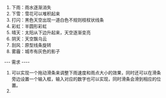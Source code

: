1. 下雨：雨水逐渐消失
2. 下雪：雪花可以堆积起来
3. 打闪：黑色天空出现一道白色不规则枝杈状线条
4. 彩虹：半圆形彩虹
5. 晴天：太阳从下边升起来，天空逐渐变亮
6. 阴天：天空飘乌云
7. 刮风：原型线条旋转
8. 雾霾：城市有灰色的影子

--- 需求 ----
1. 可以实现一个拖动滑条来调整下雨速度和雨点大小的效果，同时还可以在滑条旁边设置一个输入框，输入对应的数字也可以实现，同时滑条会滑到相应的位置。
2. 